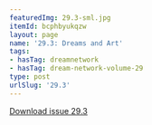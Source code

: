 ```yaml
---
featuredImg: 29.3-sml.jpg
itemId: bcphbyukqzw
layout: page
name: '29.3: Dreams and Art'
tags:
- hasTag: dreamnetwork
- hasTag: dream-network-volume-29
type: post
urlSlug: '29.3'
---
```

<a href="../files/pdfs/Volume_29/29.3_art.pdf" download="">Download issue 29.3</a>